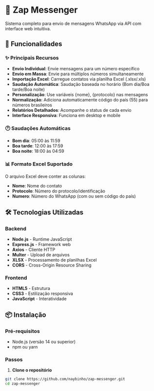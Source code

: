 # 📱 Zap Messenger

Sistema completo para envio de mensagens WhatsApp via API com interface web intuitiva.

## 🚀 Funcionalidades

### ✨ Principais Recursos
- **Envio Individual**: Envie mensagens para um número específico
- **Envio em Massa**: Envie para múltiplos números simultaneamente
- **Importação Excel**: Carregue contatos via planilha Excel (.xlsx/.xls)
- **Saudação Automática**: Saudação baseada no horário (Bom dia/Boa tarde/Boa noite)
- **Personalização**: Use variáveis {nome}, {protocolo} nas mensagens
- **Normalização**: Adiciona automaticamente código do país (55) para números brasileiros
- **Relatórios Detalhados**: Acompanhe o status de cada envio
- **Interface Responsiva**: Funciona em desktop e mobile

### 🕐 Saudações Automáticas
- **Bom dia**: 05:00 às 11:59
- **Boa tarde**: 12:00 às 17:59
- **Boa noite**: 18:00 às 04:59

### 📊 Formato Excel Suportado
O arquivo Excel deve conter as colunas:
- **Nome**: Nome do contato
- **Protocolo**: Número do protocolo/identificação
- **Numero**: Número do WhatsApp (com ou sem código do país)

## 🛠️ Tecnologias Utilizadas

### Backend
- **Node.js** - Runtime JavaScript
- **Express.js** - Framework web
- **Axios** - Cliente HTTP
- **Multer** - Upload de arquivos
- **XLSX** - Processamento de planilhas Excel
- **CORS** - Cross-Origin Resource Sharing

### Frontend
- **HTML5** - Estrutura
- **CSS3** - Estilização responsiva
- **JavaScript** - Interatividade

## 📦 Instalação

### Pré-requisitos
- Node.js (versão 14 ou superior)
- npm ou yarn

### Passos

1. **Clone o repositório**
```bash
git clone https://github.com/naybinho/zap-messenger.git
cd zap-messenger